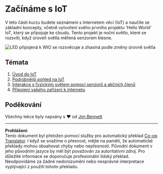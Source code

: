 <!--
CO_OP_TRANSLATOR_METADATA:
{
  "original_hash": "e2b1b891b08ef7633d285547fbe73290",
  "translation_date": "2025-08-27T21:58:07+00:00",
  "source_file": "1-getting-started/README.md",
  "language_code": "cs"
}
-->
# Začínáme s IoT

V této části kurzu budete seznámeni s Internetem věcí (IoT) a naučíte se základní koncepty, včetně vytvoření svého prvního projektu 'Hello World' IoT, který se připojuje ke cloudu. Tento projekt je noční světlo, které se rozsvítí, když úroveň světla měřená senzorem klesne.

![LED připojená k WIO se rozsvěcuje a zhasíná podle změny úrovně světla](../../../images/wio-running-assignment-1-1.gif)

## Témata

1. [Úvod do IoT](lessons/1-introduction-to-iot/README.md)
1. [Podrobnější pohled na IoT](lessons/2-deeper-dive/README.md)
1. [Interakce s fyzickým světem pomocí senzorů a akčních členů](lessons/3-sensors-and-actuators/README.md)
1. [Připojení vašeho zařízení k internetu](lessons/4-connect-internet/README.md)

## Poděkování

Všechny lekce byly napsány s ♥️ od [Jim Bennett](https://GitHub.com/JimBobBennett)

---

**Prohlášení**:  
Tento dokument byl přeložen pomocí služby pro automatický překlad [Co-op Translator](https://github.com/Azure/co-op-translator). I když se snažíme o přesnost, mějte na paměti, že automatické překlady mohou obsahovat chyby nebo nepřesnosti. Původní dokument v jeho původním jazyce by měl být považován za autoritativní zdroj. Pro důležité informace se doporučuje profesionální lidský překlad. Neodpovídáme za žádné nedorozumění nebo nesprávné interpretace vyplývající z použití tohoto překladu.